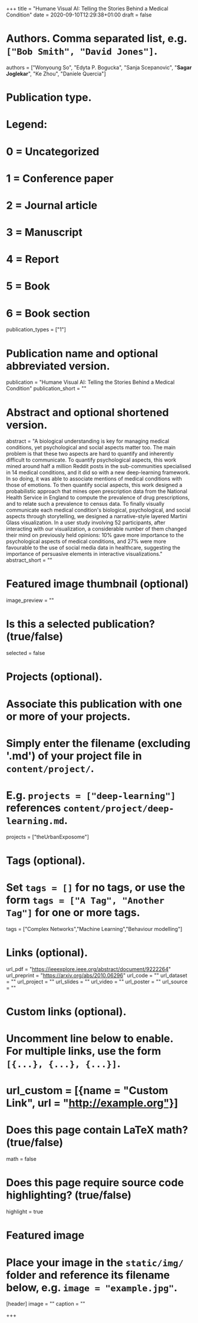 +++
title = "Humane Visual AI: Telling the Stories Behind a Medical Condition"
date = 2020-09-10T12:29:38+01:00
draft = false

# Authors. Comma separated list, e.g. `["Bob Smith", "David Jones"]`.
authors = ["Wonyoung So", "Edyta P. Bogucka", "Sanja Scepanovic", "**Sagar Joglekar**", "Ke Zhou", "Daniele Quercia"]

# Publication type.
# Legend:
# 0 = Uncategorized
# 1 = Conference paper
# 2 = Journal article
# 3 = Manuscript
# 4 = Report
# 5 = Book
# 6 = Book section
publication_types = ["1"]

# Publication name and optional abbreviated version.
publication = "Humane Visual AI: Telling the Stories Behind a Medical Condition"
publication_short = ""

# Abstract and optional shortened version.
abstract = "A biological understanding is key for managing medical conditions, yet psychological and social aspects matter too. The main problem is that these two aspects are hard to quantify and inherently difficult to communicate. To quantify psychological aspects, this work mined around half a million Reddit posts in the sub-communities specialised in 14 medical conditions, and it did so with a new deep-learning framework. In so doing, it was able to associate mentions of medical conditions with those of emotions. To then quantify social aspects, this work designed a probabilistic approach that mines open prescription data from the National Health Service in England to compute the prevalence of drug prescriptions, and to relate such a prevalence to census data. To finally visually communicate each medical condition's biological, psychological, and social aspects through storytelling, we designed a narrative-style layered Martini Glass visualization. In a user study involving 52 participants, after interacting with our visualization, a considerable number of them changed their mind on previously held opinions: 10% gave more importance to the psychological aspects of medical conditions, and 27% were more favourable to the use of social media data in healthcare, suggesting the importance of persuasive elements in interactive visualizations."
abstract_short = ""

# Featured image thumbnail (optional)
image_preview = ""

# Is this a selected publication? (true/false)
selected = false

# Projects (optional).
#   Associate this publication with one or more of your projects.
#   Simply enter the filename (excluding '.md') of your project file in `content/project/`.
#   E.g. `projects = ["deep-learning"]` references `content/project/deep-learning.md`.
projects = ["theUrbanExposome"]

# Tags (optional).
#   Set `tags = []` for no tags, or use the form `tags = ["A Tag", "Another Tag"]` for one or more tags.
tags = ["Complex Networks","Machine Learning","Behaviour modelling"]

# Links (optional).
url_pdf = "https://ieeexplore.ieee.org/abstract/document/9222264"
url_preprint = "https://arxiv.org/abs/2010.06296"
url_code = ""
url_dataset = ""
url_project = ""
url_slides = ""
url_video = ""
url_poster = ""
url_source = ""

# Custom links (optional).
#   Uncomment line below to enable. For multiple links, use the form `[{...}, {...}, {...}]`.
# url_custom = [{name = "Custom Link", url = "http://example.org"}]

# Does this page contain LaTeX math? (true/false)
math = false

# Does this page require source code highlighting? (true/false)
highlight = true

# Featured image
# Place your image in the `static/img/` folder and reference its filename below, e.g. `image = "example.jpg"`.
[header]
image = ""
caption = ""

+++

